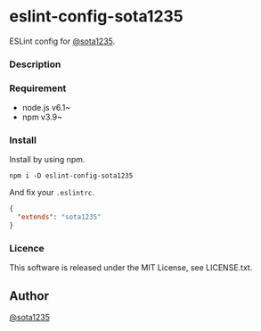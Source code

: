 # eslint-config-sota1235

ESLint config for [@sota1235](https://github.com/sota1235).

### Description

### Requirement

- node.js v6.1~
- npm v3.9~

### Install

Install by using npm.

```shell
npm i -D eslint-config-sota1235
```

And fix your `.eslintrc`.

```json
{
  "extends": "sota1235"
}
```

### Licence

This software is released under the MIT License, see LICENSE.txt.

## Author

[@sota1235](https://github.com/sota1235)
